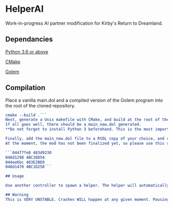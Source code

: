 # HelperAI
Work-in-progress AI partner modification for Kirby's Return to Dreamland.

## Dependancies

[Python 3.6 or above](https://www.python.org/)

[CMake](https://cmake.org/)

[Golem](https://github.com/spookian/Golem)

## Compilation

Place a vanilla main.dol and a compiled version of the Golem program into the root of the cloned repository.

```cmake .
cmake --build .```
Next, generate a Unix makefile with CMake, and build at the root of the repo.
If all goes well, there should be a main_new.dol generated.
**Do not forget to install Python 3 beforehand. This is the most important part of the process.**

Finally, add the main_new.dol file to a RtDL copy of your choice, and rename it back to main.dol.
At the moment, the mod has not been finalized yet, so please use this supplied Gecko code to hook into the game.

```044f7fe8 483d9230
048d1298 4BC26D54
044ee6bc 483E2BE0
048d1470 4BC1D258```

## Usage

Use another controller to spawn a helper. The helper will automatically start moving on its own. 

## Warning
This is VERY UNSTABLE. Crashes WILL happen at any given moment. Pausing will crash the game the moment a helper is spawned.
